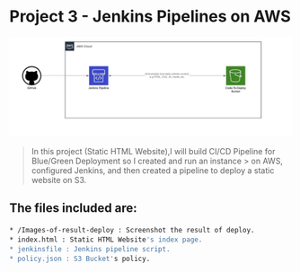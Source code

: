 # Project 3 - Jenkins Pipelines on AWS

![img-1](Deploying-Images/Diagram-Of-Static-HTML-Website.jpeg)

> In this project (Static HTML Website),I will build CI/CD Pipeline for Blue/Green Deployment so I created and run an instance > on AWS, configured Jenkins, and then created a pipeline to deploy a static website on S3.

## The files included are:
```sh
* /Images-of-result-deploy : Screenshot the result of deploy.
* index.html : Static HTML Website's index page.
* jenkinsfile : Jenkins pipeline script.
* policy.json : S3 Bucket's policy.
```
